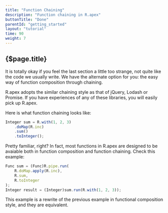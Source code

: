 ```yaml
---
title: "Function Chaining"
description: "Function chaining in R.apex"
buttonTitle: "Done"
parentId: "getting_started"
layout: "tutorial"
time: 90
weight: 7
---
```


## {$page.title}

It is totally okay if you feel the last section a little too strange, not quite like the code we usually write. We have the alternate option for you: the easy way of function composition through chaining.

R.apex adopts the similar chaining style as that of jQuery, Lodash or Promise. If you have experiences of any of these libraries, you will easily pick up R.apex.

Here is what function chaining looks like:

```javascript
Integer sum = R.with(1, 2, 3)
    .doMap(R.inc)
    .sum()
    .toInteger();
```

Pretty familiar, right? In fact, most functions in R.apex are designed to be avaiable both in function composition and function chaining. Check this example:

```javascript
Func sum = (Func)R.pipe.run(
    R.doMap.apply(R.inc),
    R.sum,
    R.toInteger
);
Integer result = (Integer)sum.run(R.with(1, 2, 3));
```

This example is a rewrite of the previous example in functional composition style, and they are equivalent.
